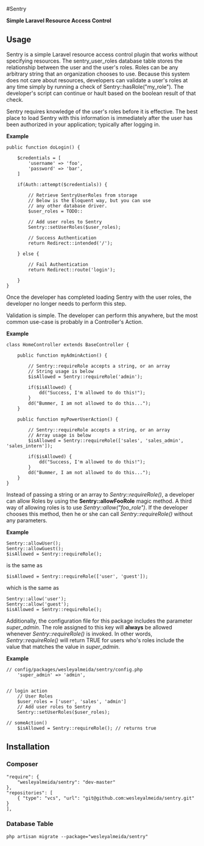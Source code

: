 #Sentry

**Simple Laravel Resource Access Control**

## Usage
Sentry is a simple Laravel resource access control plugin that works without specifying resources.  The 
sentry_user_roles database table stores the relationship between the user and the user's roles.  Roles can be any 
arbitrary string that an organization chooses to use. Because this system does not care about resources, developers 
can validate a user's roles at any time simply by running a check of Sentry::hasRole("my_role").  The developer's 
script can continue or hault based on the boolean result of that check.  

Sentry requires knowledge of the user's roles before it is effective.  The best place to load Sentry with this 
information is immediately after the user has been authorized in your application; typically after logging in.  

**Example**

    public function doLogin() {
    
        $credentials = [
            'username' => 'foo',
            'password' => 'bar',
        ]
    
        if(Auth::attempt($credentials)) {

            // Retrieve SentryUserRoles from storage
            // Below is the Eloquent way, but you can use
            // any other database driver.
            $user_roles = TODO::
            
            // Add user roles to Sentry
            Sentry::setUserRoles($user_roles);
            
            // Success Authentication
            return Redirect::intended('/');
            
        } else {
            
            // Fail Authentication
            return Redirect::route('login');
            
        }
    }
    
Once the developer has completed loading Sentry with the user roles, the developer no longer needs to perform this 
step.  

Validation is simple.  The developer can perform this anywhere, but the most common use-case is probably in a 
Controller's Action.  

**Example**

    class HomeController extends BaseController {
    
        public function myAdminAction() {
        
            // Sentry::requireRole accepts a string, or an array
            // String usage is below
            $isAllowed = Sentry::requireRole('admin');
    
            if($isAllowed) {
                dd("Success, I'm allowed to do this!");
            }
            dd("Bummer, I am not allowed to do this...");
        }
        
        public function myPowerUserAction() {
        
            // Sentry::requireRole accepts a string, or an array
            // Array usage is below
            $isAllowed = Sentry::requireRole(['sales', 'sales_admin', 'sales_intern']);
    
            if($isAllowed) {
                dd("Success, I'm allowed to do this!");
            }
            dd("Bummer, I am not allowed to do this...");
        }
    }
    
Instead of passing a string or an array to _Sentry::requireRole()_, a developer can allow Roles by using the 
**Sentry::allowFooRole** magic method. A third way of allowing roles is to use _Sentry::allow("foo_role")_. If the 
developer chooses this method, then he or she can call _Sentry::requireRole()_ without any parameters.  

**Example**

    Sentry::allowUser();
    Sentry::allowGuest();
    $isAllowed = Sentry::requireRole();
    
is the same as 

    $isAllowed = Sentry::requireRole(['user', 'guest']);
    
which is the same as 

    Sentry::allow('user');
    Sentry::allow('guest');
    $isAllowed = Sentry::requireRole();
    
Additionally, the configuration file for this package includes the parameter _super_admin_.  The role assigned to 
this key will **always** be allowed whenever _Sentry::requireRole()_ is invoked.  In other words, 
_Sentry::requireRole()_ will return TRUE for users who's roles include the value that matches the value in 
_super_admin_.

**Example**

    // config/packages/wesleyalmeida/sentry/config.php
        'super_admin' => 'admin',
    
    
    // login action
        // User Roles
        $user_roles = ['user', 'sales', 'admin']
        // Add user roles to Sentry
        Sentry::setUserRoles($user_roles);
    
    // someAction()
        $isAllowed = Sentry::requireRole(); // returns true

## Installation

### Composer
    
    "require": {
        "wesleyalmeida/sentry": "dev-master"
    },
    "repositories": [
        { "type": "vcs", "url": "git@github.com:wesleyalmeida/sentry.git" }
    ],

### Database Table 

    php artisan migrate --package="wesleyalmeida/sentry"
   
